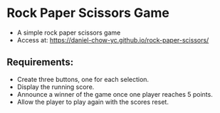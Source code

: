 # Rock Paper Scissors Game

- A simple rock paper scissors game 
- Access at: https://daniel-chow-yc.github.io/rock-paper-scissors/

## Requirements:
- Create three buttons, one for each selection. 
- Display the running score.
- Announce a winner of the game once one player reaches 5 points.
- Allow the player to play again with the scores reset.

